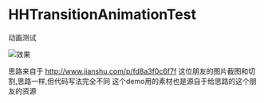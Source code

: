 # HHTransitionAnimationTest
动画测试

![效果](https://github.com/haohaocai/HHTransitionAnimationTest/blob/master/resource/transitionAnimation.gif)

思路来自于 http://www.jianshu.com/p/fd8a3f0c6f7f 这位朋友的图片截图和切割,思路一样,但代码写法完全不同
这个demo用的素材也是源自于给思路的这个朋友的资源
